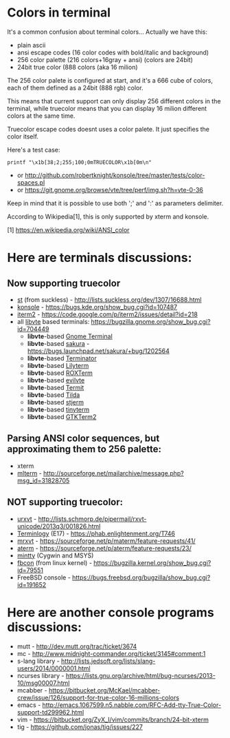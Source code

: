 Colors in terminal
==================
It's a common confusion about terminal colors... Actually we have this:
* plain ascii
* ansi escape codes (16 color codes with bold/italic and background)
* 256 color palette (216 colors+16gray + ansi) (colors are 24bit)
* 24bit true color (888 colors (aka 16 milion)

The 256 color palete is configured at start, and it's a 666 cube of
colors, each of them defined as a 24bit (888 rgb) color.

This means that current support can only display 256 different colors
in the terminal, while truecolor means that you can display 16 milion
different colors at the same time.

Truecolor escape codes doesnt uses a color palete. It just specifies the
color itself.

Here's a test case:
```
printf "\x1b[38;2;255;100;0mTRUECOLOR\x1b[0m\n"
```
* or http://github.com/robertknight/konsole/tree/master/tests/color-spaces.pl
* or https://git.gnome.org/browse/vte/tree/perf/img.sh?h=vte-0-36

Keep in mind that it is possible to use both ';' and ':' as parameters delimiter.

According to Wikipedia[1], this is only supported by xterm and konsole.

[1] https://en.wikipedia.org/wiki/ANSI_color

Here are terminals discussions:
==============================

Now **supporting** truecolor
------------------------

* [st](http://st.suckless.org/) (from suckless) -  http://lists.suckless.org/dev/1307/16688.html
* [konsole](http://kde.org/applications/system/konsole/) - https://bugs.kde.org/show_bug.cgi?id=107487
* [iterm2](http://www.iterm2.com/) - https://code.google.com/p/iterm2/issues/detail?id=218
* all [libvte](http://ftp.gnome.org/pub/GNOME/sources/vte/) based terminals:  https://bugzilla.gnome.org/show_bug.cgi?id=704449
    * **libvte**-based [Gnome Terminal](https://help.gnome.org/users/gnome-terminal/stable/)
    * **libvte**-based [sakura](http://www.pleyades.net/david/projects/sakura) - https://bugs.launchpad.net/sakura/+bug/1202564
    * **libvte**-based [Terminator](http://gnometerminator.blogspot.com/p/introduction.html)
    * **libvte**-based [Lilyterm](http://lilyterm.luna.com.tw/)
    * **libvte**-based [ROXTerm](http://roxterm.sourceforge.net/)
    * **libvte**-based [evilvte](http://www.calno.com/evilvte/)
    * **libvte**-based [Termit](https://github.com/nonstop/termit)
    * **libvte**-based [Tilda](https://github.com/lanoxx/tilda)
    * **libvte**-based [stjerm](https://github.com/stjerm/stjerm)
    * **libvte**-based [tinyterm](https://code.google.com/p/tinyterm)
    * **libvte**-based [GTKTerm2](http://gtkterm.feige.net/)

Parsing ANSI color sequences, but approximating them to 256 palette:
--------------------------------------------------------------------

* xterm
* [mlterm](https://sourceforge.net/projects/mlterm/) - http://sourceforge.net/mailarchive/message.php?msg_id=31828705

**NOT supporting** truecolor:
-----------------------------

* [urxvt](http://software.schmorp.de/pkg/rxvt-unicode.html) -  http://lists.schmorp.de/pipermail/rxvt-unicode/2013q3/001826.html 
* [Terminlogy](https://www.enlightenment.org/p.php?p=about/terminology) (E17) - https://phab.enlightenment.org/T746
* [mrxvt](https://sourceforge.net/projects/materm) - https://sourceforge.net/p/materm/feature-requests/41/
* [aterm](http://www.afterstep.org/aterm.php) - https://sourceforge.net/p/aterm/feature-requests/23/
* [mintty](https://code.google.com/p/mintty/) (Cygwin and MSYS)
* [fbcon](https://www.kernel.org/doc/Documentation/fb/fbcon.txt) (from linux kernel) - https://bugzilla.kernel.org/show_bug.cgi?id=79551
* FreeBSD console - https://bugs.freebsd.org/bugzilla/show_bug.cgi?id=191652

Here are another console programs discussions:
============================================

* mutt - http://dev.mutt.org/trac/ticket/3674
* mc - http://www.midnight-commander.org/ticket/3145#comment:1
* s-lang library - http://lists.jedsoft.org/lists/slang-users/2014/0000001.html
* ncurses library - https://lists.gnu.org/archive/html/bug-ncurses/2013-10/msg00007.html
* mcabber - https://bitbucket.org/McKael/mcabber-crew/issue/126/support-for-true-color-16-millions-colors
* emacs - http://emacs.1067599.n5.nabble.com/RFC-Add-tty-True-Color-support-td299962.html
* vim - https://bitbucket.org/ZyX_I/vim/commits/branch/24-bit-xterm
* tig - https://github.com/jonas/tig/issues/227